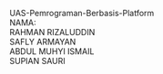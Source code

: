 UAS-Pemrograman-Berbasis-Platform<br>
NAMA:<br> RAHMAN RIZALUDDIN<br>
      SAFLY ARMAYAN<br>
      ABDUL MUHYI ISMAIL<br>
      SUPIAN SAURI

